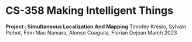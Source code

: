 # CS-358 Making Intelligent Things
**Project : Simultaneous Localization And Mapping**
Timofey Kreslo, Sylvain Pichot, Finn Mac Namara, Alonso Coaguila, Florian Dejean
March 2023
